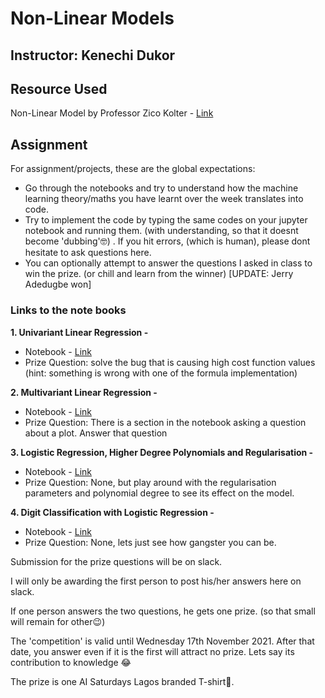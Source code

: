 # Non-Linear Models

Instructor: Kenechi Dukor
--

## Resource Used
Non-Linear Model by Professor Zico Kolter - [Link](http://www.datasciencecourse.org/slides/nonlinear_modeling.pdf
 "Non-Linear Models")
 
## Assignment
For assignment/projects, these are the global expectations:
- Go through the notebooks and try to understand how the machine learning theory/maths you have learnt over the week translates into code.
- Try to implement the code by typing the same codes on your jupyter notebook and running them. (with understanding, so that it doesnt become 'dubbing':nerd_face:) . If you hit errors, (which is human), please dont hesitate to ask questions here.
- You can optionally attempt to answer the questions I asked in class to win the prize. (or chill and learn from the winner) [UPDATE: Jerry Adedugbe won]

### Links to the note books

**1. Univariant Linear Regression -** 

- Notebook - [Link](https://github.com/AISaturdaysLagos/Cohort3/blob/25018b99975b8b7000790b832efd36237[…]inner/Week6/Notebook/Linear%20Regression%20From%20Scratch.ipynb "Linear Regression")
- Prize Question: solve the bug that is causing high cost function values (hint: something is wrong with one of the formula implementation)

**2. Multivariant Linear Regression -**

- Notebook - [Link](https://github.com/AISaturdaysLagos/Cohort3/blob/25018b99975b8b7000790b832efd362379c0b870/Beginner/Week7/Notebook/Multi%20variable.ipynb "Multi Variable Regression")
- Prize Question: There is a section in the notebook asking a question about a plot. Answer that question

**3. Logistic Regression, Higher Degree Polynomials and Regularisation -**
- Notebook - [Link](https://github.com/AISaturdaysLagos/Cohort3/blob/25018b99975b8b7000790b832efd362379c0b870/Beginner/Week8/Notebook/Logistic%20Regression.ipynb "Logistic Regression")
- Prize Question: None, but play around with the regularisation parameters and polynomial degree to see its effect on the model.

**4. Digit Classification with Logistic Regression -** 
- Notebook - [Link](https://github.com/AISaturdaysLagos/Cohort3/blob/25018b99975b8b7000790b832efd36237[…]870/Beginner/Week10/Notebook/Neural%20Networks%20Learning.ipynb "Neural Networks")
- Prize Question: None, lets just see how gangster you can be.


Submission for the prize questions will be on slack. 

I will only be awarding the first person to post his/her answers here on slack.

If one person answers the two questions, he gets one prize. (so that small will remain for other:wink:)

The 'competition' is valid until Wednesday 17th November 2021. After that date, you answer even if it is the first will attract no prize. Lets say its contribution to knowledge :joy:

The prize is one AI Saturdays Lagos branded T-shirt:man_dancing:.
